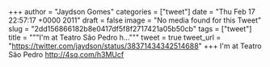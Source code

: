 
+++
author = "Jaydson Gomes"
categories = ["tweet"]
date = "Thu Feb 17 22:57:17 +0000 2011"
draft = false
image = "No media found for this Tweet"
slug = "2dd156866182b8e0417df5f8f2717421a05b50cb"
tags = ["tweet"]
title = """I'm at Teatro São Pedro h..."""
tweet = true
tweet_url = "https://twitter.com/jaydson/status/38371434342514688"
+++
I'm at Teatro São Pedro http://4sq.com/h3MUcf
